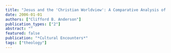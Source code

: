 ```yaml
---
title: "Jesus and the 'Christian Worldview': A Comparative Analysis of Abraham Kuyper and Karl Barth"
date: 2006-01-01
authors: ["Clifford B. Anderson"]
publication_types: ["2"]
abstract: ""
featured: false
publication: "*Cultural Encounters*"
tags: ["theology"]
---
```


